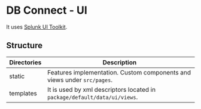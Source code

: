 # DB Connect - UI

It uses [Splunk UI Toolkit](https://splunkui.splunk.com/).

## Structure

| Directories | Description                                                               |
|-------------|---------------------------------------------------------------------------|
| static      | Features implementation. Custom components and views under `src/pages`.   |
 | templates   | It is used by xml descriptors located in `package/default/data/ui/views`. |

